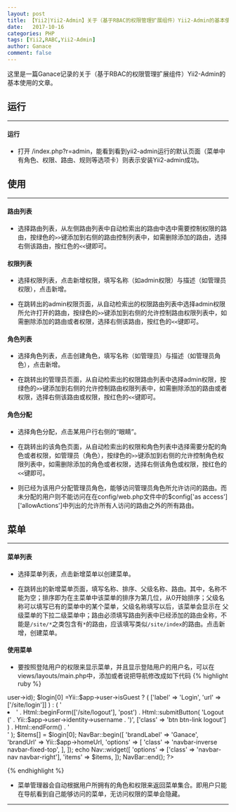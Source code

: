 ```yaml
---
layout: post
title: 【Yii2|Yii2-Admin】关于（基于RBAC的权限管理扩展组件）Yii2-Admin的基本使用(二)
date:   2017-10-16
categories: PHP
tags: [Yii2,RABC,Yii2-Admin]
author: Ganace
comment: false
---
```


这里是一篇Ganace记录的关于（基于RBAC的权限管理扩展组件）Yii2-Admin的基本使用的文章。


## 运行

---

####  运行

- 打开 /index.php?r=admin，能看到看到yii2-admin运行的默认页面（菜单中有角色、权限、路由、规则等选项卡）则表示安装Yii2-admin成功。

## 使用

---

####  路由列表

- 选择路由列表，从左侧路由列表中自动检索出的路由中选中需要控制权限的路由，按绿色的`>>`键添加到右侧的路由控制列表中，如需删除添加的路由，选择右侧该路由，按红色的`<<`键即可。

####  权限列表

- 选择权限列表，点击新增权限，填写名称（如admin权限）与描述（如管理员权限），点击新增。

- 在跳转出的admin权限页面，从自动检索出的权限路由列表中选择admin权限所允许打开的路由，按绿色的`>>`键添加到右侧的允许控制路由权限列表中，如需删除添加的路由或者权限，选择右侧该路由，按红色的`<<`键即可。

####  角色列表

- 选择角色列表，点击创建角色，填写名称（如管理员）与描述（如管理员角色），点击新增。

- 在跳转出的管理员页面，从自动检索出的权限路由列表中选择admin权限，按绿色的`>>`键添加到右侧的允许控制路由权限列表中，如需删除添加的路由或者权限，选择右侧该路由或权限，按红色的`<<`键即可。

####  角色分配

- 选择角色分配，点击某用户行右侧的“眼睛”。

- 在跳转出的该角色页面，从自动检索出的权限和角色列表中选择需要分配的角色或者权限，如管理员（角色），按绿色的`>>`键添加到右侧的允许控制角色权限列表中，如需删除添加的角色或者权限，选择右侧该角色或权限，按红色的`<<`键即可。

- 则已经为该用户分配管理员角色，能够访问管理员角色所允许访问的路由。而未分配的用户则不能访问在在config/web.php文件中的$config['as access']['allowActions']中列出的允许所有人访问的路由之外的所有路由。

## 菜单

---

####  菜单列表

- 选择菜单列表，点击新增菜单以创建菜单。

- 在跳转出的新增菜单页面，填写名称、排序、父级名称、路由。其中，名称不能为空；排序即为在主菜单中该菜单的排序为第几位，从0开始排序；父级名称可以填写已有的菜单中的某个菜单，父级名称填写以后，该菜单会显示在
父级菜单的下拉二级菜单中；路由必须填写路由列表中已经添加的路由全称，不能是`/site/*`之类包含有`*`的路由，应该填写类似`/site/index`的路由。点击新增，创建菜单。

####  使用菜单

- 要按照登陆用户的权限来显示菜单，并且显示登陆用户的用户名，可以在views/layouts/main.php中，添加或者说把导航修改成如下代码
{% highlight ruby %}

<?php
    use mdm\admin\components\MenuHelper;
    #按照登陆用户的权限来显示菜单
    $items = MenuHelper::getAssignedMenu(Yii::$app->user->id);
    $login[0] =Yii::$app->user->isGuest ? (
            ['label' => 'Login', 'url' => ['/site/login']]
        ) : (
            '<li>'
            . Html::beginForm(['/site/logout'], 'post')
            . Html::submitButton(
                'Logout (' . Yii::$app->user->identity->username . ')',
                ['class' => 'btn btn-link logout']
            )
            . Html::endForm()
            . '</li>'
        );
    $items[] = $login[0];
    NavBar::begin([
        'brandLabel' => 'Ganace',
        'brandUrl' => Yii::$app->homeUrl,
        'options' => [
            'class' => 'navbar-inverse navbar-fixed-top',
        ],
    ]);    
    echo Nav::widget([
        'options' => ['class' => 'navbar-nav navbar-right'],
        'items' => $items,
    ]);
    NavBar::end();
    ?>

{% endhighlight %}

- 菜单管理器会自动根据用户所拥有的角色和权限来返回菜单集合。即用户只能在导航看到自己能够访问的菜单，无访问权限的菜单会隐藏。

---